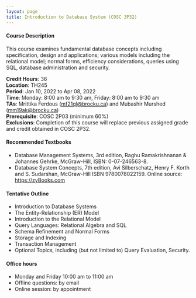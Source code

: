 ```yaml
---
layout: page
title: Introduction to Database System (COSC 3P32)
---
```


#### Course Description

This course examines fundamental database concepts including specification, design and applications; various models including the relational 
model; normal forms, efficiency considerations, queries using SQL, database administration and security.

**Credit Hours**: 36\
**Location**: TH245\
**Period**: Jan 10, 2022 to Apr 08, 2022\
**Time**: Monday: 8:00 am to 9:30 am, Friday: 8:00 am to 9:30 am\
**TAs**: Mrittika Ferdous (mf21ql@brocku.ca) and Mubashir Murshed (mm19ak@brocku.ca)\
**Prerequisite**: COSC 2P03 (minimum 60%) \
**Exclusions**: Completion of this course will replace previous assigned grade and credit obtained in COSC 2P32.

#### Recommended Textbooks
* Database Management Systems, 3rd edition, Raghu Ramakrishnanan & Johannes Gehrke, McGraw-Hill, ISBN: 0-07-246563-8.
* Database System Concepts, 7th edition, Avi Silberschatz, Henry F. Korth and S. Sudarshan, McGraw-Hill ISBN 9780078022159.
  Online source: https://zyBooks.com

<!-- #### Mark Distribution:
* Assignments: 20% + Bonus (extra-mark): 5%
    * There will be 4 assignments. Due date and time for assignment submission will be printed on the assignment text.
    * Assignments are “Individual” and each student is individually responsible for completing the assignment and will receive an individual 
    grade.
    * Random students may be chosen to explain their assignment material to the instructor.
    * Tentative deadline for assignments:
        * Assignment 1: Tuesday Feb 8th at 23:55
        * Assignment 2: Sunday Feb 20th at 23:5
        * Assignment 3: Wednesday March16th at 23:55
        * Assignment 4: Thursday March 31st at 23:55

* Group Project: 10%
    * Tentative deadlines for project: April 22nd at 23:55
        * You will receive the project description in mid-March.
    
* Midterm and in class quizzes: 20% 
    * Midterm-date: Feb 18th at 8:00am to 9:00 am and will cover the first 4 chapters.
    
* Final Exam: 50%
    * Obtaining 40% of the final exam is required to pass the course. -->
    
#### Tentative Outline
* Introduction to Database Systems 
* The Entity-Relationship (ER) Model
* Introduction to the Relational Model 
* Query Languages: Relational Algebra and SQL 
* Schema Refinement and Normal Forms 
* Storage and Indexing 
* Transaction Management 
* Optional Topics, including (but not limited to) Query Evaluation, Security. 

<!-- #### Important Dates
* Last date for withdrawal without academic penalty: March 4th, 2022. 

#### Lectures
* Lectures will be delivered in person (online by January 31st via Ms. Teams).
* Lecture slides will be posted on Sakai in the Resources/Lectures menu.
* Online lectures may be recorded and posted on Teams. -->

#### Office hours 
* Monday and Friday 10:00 am to 11:00 am
* Offline questions: by email
* Online session: by appointment